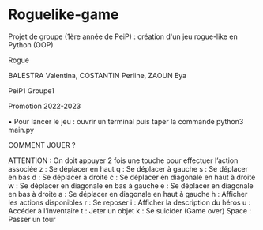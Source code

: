 # Roguelike-game
Projet de groupe (1ère année de PeiP) : création d'un jeu rogue-like en Python (OOP)

Rogue

BALESTRA Valentina,
COSTANTIN Perline,
ZAOUN Eya

PeiP1 Groupe1

Promotion 2022-2023

•	Pour lancer le jeu : ouvrir un terminal puis taper la commande python3 main.py

COMMENT JOUER ?  

ATTENTION : On doit appuyer 2 fois une touche pour effectuer l’action associée
z : Se déplacer en haut
q : Se déplacer à gauche
s : Se déplacer en bas
d : Se déplacer à droite
c : Se déplacer en diagonale en haut à droite
w : Se déplacer en diagonale en bas à gauche
e :  Se déplacer en diagonale en bas à droite
a : Se déplacer en diagonale en haut à gauche
h : Afficher les actions disponibles
r : Se reposer 
i :  Afficher la description du héros
u : Accéder à l’inventaire 
t : Jeter un objet 
k : Se suicider (Game over)
Space : Passer un tour

